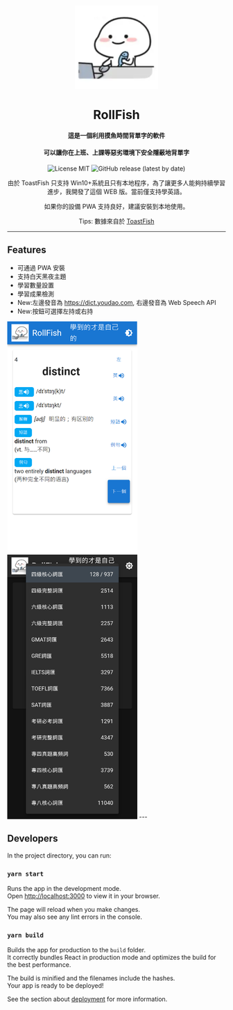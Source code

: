 <div align="center">

<p align="center">
  <img src="public/logo192.png" width="192" height="192" alt="RollFish Logo"/>
</p>

# RollFish

</div>

<div align="center">

#### 這是一個利用摸魚時間背單字的軟件

#### 可以讓你在上班、上課等惡劣環境下安全隱蔽地背單字

![License MIT](https://img.shields.io/badge/license-MIT-orange)
![GitHub release (latest by date)](https://img.shields.io/badge/release-v3.0-blue)

由於 ToastFish 只支持 Win10+系統且只有本地程序，為了讓更多人能夠持續學習進步，我開發了這個 WEB 版。當前僅支持學英語。

如果你的設備 PWA 支持良好，建議安裝到本地使用。

Tips: 數據來自於 [ToastFish](https://github.com/Uahh/ToastFish)

</div>

---

## Features

- 可通過 PWA 安裝
- 支持白天黑夜主題
- 學習數量設置
- 學習成果檢測
- New:左邊發音為 https://dict.youdao.com, 右邊發音為 Web Speech API
- New:按鈕可選擇左持或右持

<img src="preview.png" width="300" />
<img src="preview2.jpg" width="300" />
---

## Developers

In the project directory, you can run:

### `yarn start`

Runs the app in the development mode.\
Open [http://localhost:3000](http://localhost:3000) to view it in your browser.

The page will reload when you make changes.\
You may also see any lint errors in the console.

### `yarn build`

Builds the app for production to the `build` folder.\
It correctly bundles React in production mode and optimizes the build for the best performance.

The build is minified and the filenames include the hashes.\
Your app is ready to be deployed!

See the section about [deployment](https://facebook.github.io/create-react-app/docs/deployment) for more information.
